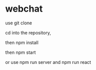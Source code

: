 # webchat
use git clone

cd into the repository,

then npm install

then npm start

or use npm run server and npm run react 
